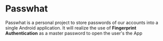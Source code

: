 # Passwhat
Passwhat is a personal project to store passwords of our accounts into a single 
Android application. It will realize the use of **Fingerprint Authentication** as a master password to
open the user's the App
